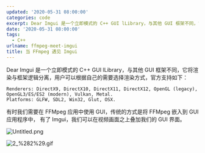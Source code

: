 ```yaml
---
updated: '2020-05-31 08:00:00'
categories: code
excerpt: Dear Imgui 是一个立即模式的 C++ GUI lLibrary，与其他 GUI 框架不同，它将渲染与框架逻辑分离，用户可以根据自己的需要选择渲染方式，官方支持如下
date: '2020-05-31 08:00:00'
tags:
  - C++
urlname: ffmpeg-meet-imgui
title: 当 FFmpeg 遇见 Imgui
---
```


Dear Imgui 是一个立即模式的 C++ GUI lLibrary，与其他 GUI 框架不同，它将渲染与框架逻辑分离，用户可以根据自己的需要选择渲染方式，官方支持如下：


```text
Renderers: DirectX9, DirectX10, DirectX11, DirectX12, OpenGL (legacy), OpenGL3/ES/ES2 (modern), Vulkan, Metal.
Platforms: GLFW, SDL2, Win32, Glut, OSX.
```


有时我们需要在 FFMpeg 应用中使用 GUI，传统的方式是将 FFMpeg 嵌入到 GUI 应用程序中， 有了 Imgui，我们可以在视频画面之上叠加我们的 GUI 界面。


![Untitled.png](https://prod-files-secure.s3.us-west-2.amazonaws.com/fbb39313-8950-40fc-9abf-5c7412d9778c/e0d557bf-02c8-49a5-8928-9bd9a3ea92ec/Untitled.png?X-Amz-Algorithm=AWS4-HMAC-SHA256&X-Amz-Content-Sha256=UNSIGNED-PAYLOAD&X-Amz-Credential=AKIAT73L2G45HZZMZUHI%2F20240926%2Fus-west-2%2Fs3%2Faws4_request&X-Amz-Date=20240926T042913Z&X-Amz-Expires=3600&X-Amz-Signature=2b7635b3ac5c35ee67aa86d5684c542faab44dacd50358ba952c44ee0864d095&X-Amz-SignedHeaders=host&x-id=GetObject)


![2_%282%29.gif](https://prod-files-secure.s3.us-west-2.amazonaws.com/fbb39313-8950-40fc-9abf-5c7412d9778c/8ea57dce-5287-4801-8406-c0a8b2c9a2dd/2_%282%29.gif?X-Amz-Algorithm=AWS4-HMAC-SHA256&X-Amz-Content-Sha256=UNSIGNED-PAYLOAD&X-Amz-Credential=AKIAT73L2G45HZZMZUHI%2F20240926%2Fus-west-2%2Fs3%2Faws4_request&X-Amz-Date=20240926T042913Z&X-Amz-Expires=3600&X-Amz-Signature=1fc69877901880193efcbc9a277d4ae3e32096b12c69f940d895033edeac4d23&X-Amz-SignedHeaders=host&x-id=GetObject)

